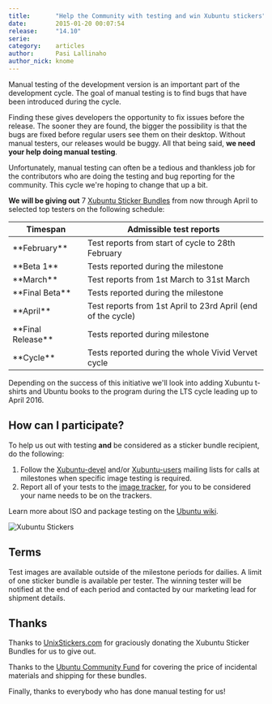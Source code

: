 ```yaml
---
title:       "Help the Community with testing and win Xubuntu stickers"
date:        2015-01-20 00:07:54
release:     "14.10"
serie:       
category:    articles
author:      Pasi Lallinaho
author_nick: knome
---
```


Manual testing of the development version is an important part of the development cycle. The goal of manual testing is to find bugs that have been introduced during the cycle.

Finding these gives developers the opportunity to fix issues before the release. The sooner they are found, the bigger the possibility is that the bugs are fixed before regular users see them on their desktop. Without manual testers, our releases would be buggy. All that being said, **we need your help doing manual testing**.

Unfortunately, manual testing can often be a tedious and thankless job for the contributors who are doing the testing and bug reporting for the community. This cycle we're hoping to change that up a bit.

**We will be giving out** 7 [Xubuntu Sticker Bundles](http://www.unixstickers.com/stickers/linux_os_distribution_stickers/xubuntu-stickers-bundle) from now through April to selected top testers on the following schedule:

<table><thead><tr><th>Timespan</th><th>Admissible test reports</th></tr></thead><tbody><tr><td>**February**</td><td>Test reports from start of cycle to 28th February</td></tr><tr><td>**Beta 1**</td><td>Tests reported during the milestone</td></tr><tr><td>**March**</td><td>Test reports from 1st March to 31st March</td></tr><tr><td>**Final Beta**</td><td>Tests reported during the milestone</td></tr><tr><td>**April**</td><td>Test reports from 1st April to 23rd April (end of the cycle)</td></tr><tr><td>**Final Release**</td><td>Tests reported during milestone</td></tr><tr><td>**Cycle**</td><td>Tests reported during the whole Vivid Vervet cycle</td></tr></tbody></table>

Depending on the success of this initiative we'll look into adding Xubuntu t-shirts and Ubuntu books to the program during the LTS cycle leading up to April 2016.

How can I participate?
----------------------

To help us out with testing **and** be considered as a sticker bundle recipient, do the following:

1. Follow the [Xubuntu-devel](https://lists.ubuntu.com/mailman/listinfo/xubuntu-devel) and/or [Xubuntu-users](https://lists.ubuntu.com/mailman/listinfo/xubuntu-users) mailing lists for calls at milestones when specific image testing is required.
2. Report all of your tests to the [image tracker](http://iso.qa.ubuntu.com/), for you to be considered your name needs to be on the trackers.

Learn more about ISO and package testing on the [Ubuntu wiki](https://wiki.ubuntu.com/QATeam/Roles/Tester).

![Xubuntu Stickers](/assets/articles/releases/2015/xubuntu_stickers_1504-475x356.jpg)

Terms
-----

Test images are available outside of the milestone periods for dailies. A limit of one sticker bundle is available per tester. The winning tester will be notified at the end of each period and contacted by our marketing lead for shipment details.

Thanks
------

Thanks to [UnixStickers.com](http://www.unixstickers.com/) for graciously donating the Xubuntu Sticker Bundles for us to give out.

Thanks to the [Ubuntu Community Fund](http://community.ubuntu.com/help-information/funding/) for covering the price of incidental materials and shipping for these bundles.

Finally, thanks to everybody who has done manual testing for us!
